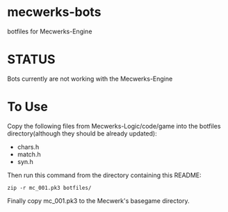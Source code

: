 mecwerks-bots
==============

botfiles for Mecwerks-Engine

STATUS
==============
Bots currently are not working with the Mecwerks-Engine

To Use
==============

Copy the following files from Mecwerks-Logic/code/game 
into the botfiles directory(although they should be already updated):

- chars.h
- match.h
- syn.h

Then run this command from the directory containing this README:

``
zip -r mc_001.pk3 botfiles/
``

Finally copy mc_001.pk3 to the Mecwerk's basegame directory.
